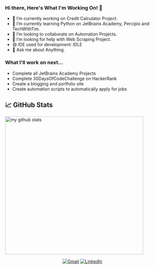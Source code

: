 ### Hi there, Here's What I'm Working On! 👋

- 🔭 I’m currently working on Credit Calculator Project.
- 🌱 I’m currently learning Python on JetBrains Academy, Percipio and TechWithTim. 
- 👯 I’m looking to collaborate on Automation Projects.
- 🤔 I’m looking for help with Web Scraping Project.
- 😄 IDE used for development: IDLE
- 💬 Ask me about Anything.
 
### What I'll work on next...
- Complete all JetBrains Academy Projects
- Complete 30DaysOfCodeChallenge on HackerRank
- Create a blogging and portfolio site
- Create automation scripts to automatically apply for jobs

## &#x1f4c8; GitHub Stats

<p>
<img src="https://github-readme-stats.vercel.app/api?username=someshnarwade&show_icons=true&hide_border=true" alt="my github stats" width="450"/>
</p>


<p align="center">
  <a href="mailto:someshnarwade@gmail.com"><img src="https://img.shields.io/badge/Gmail--_.svg?style=social&logo=gmail" alt="Gmail"></a>
  <a href="https://www.linkedin.com/in/someshnarwade/"><img src="https://img.shields.io/badge/LinkedIn--_.svg?style=social&logo=linkedin" alt="LinkedIn"></a>
</p>

